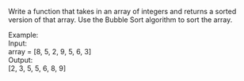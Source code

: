 Write a function that takes in an array of integers and returns a sorted version of that array. Use the Bubble Sort algorithm to sort the array.

Example:<br>
Input:<br>
array = [8, 5, 2, 9, 5, 6, 3]<br>
Output:<br>
[2, 3, 5, 5, 6, 8, 9]